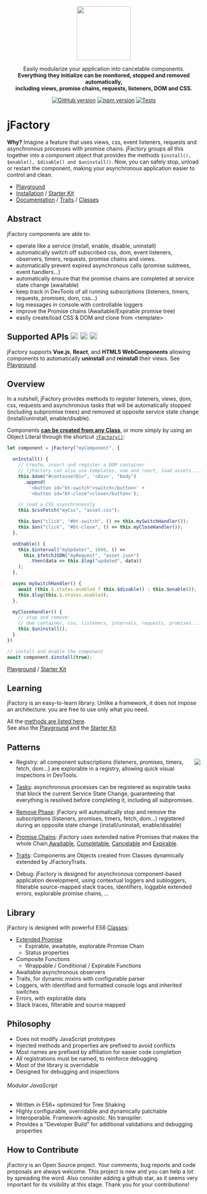 <div align="center">

<img width="140" src="https://jfactory-es.github.io/jfactory/img/jFactory.png">

Easily modularize your application into cancelable components.<br>
<b>Everything they initialize can be monitored, stopped and removed automatically,<br>
including views, promise chains, requests, listeners, DOM and CSS.</b>

</div>


<center>
  
[![GitHub version](https://img.shields.io/github/package-json/v/jfactory-es/jfactory.svg?label=git)](https://github.com/jfactory-es/jfactory) [![npm version](https://img.shields.io/npm/v/jfactory.svg)](https://www.npmjs.com/package/jfactory) [![Tests](https://github.com/jfactory-es/jfactory/workflows/Node%20CI/badge.svg)](#implementation)

</center>


# jFactory

**Why?** Imagine a feature that uses views, css, event listeners, requests and asynchronous processes with promise chains.
jFactory groups all this together into a component object that provides the methods `$install(), $enable(), $disable() and $uninstall()`. Now, you can safely stop, unload or restart the component, making your asynchronous application easier to control and clean.

* [Playground](playground/README.md)
* [Installation](ref-import.md) / [Starter Kit](https://github.com/jfactory-es/jfactory-starterkit)
* [Documentation](ref-index.md) / [Traits](ref-index.md#traits-component-features) / [Classes](ref-index.md#classes-internal-library)

## Abstract

jFactory components are able to:

- operate like a service (install, enable, disable, uninstall)
- automatically switch off subscribed css, dom, event listeners, observers, timers, requests, promise chains and views.
- automatically prevent expired asynchronous calls (promise subtrees, event handlers...)
- automatically ensure that the promise chains are completed at service state change (awaitable)
- keep track in DevTools of all running subscriptions (listeners, timers, requests, promises, dom, css...)
- log messages in console with controllable loggers
- improve the Promise chains (Awaitable/Expirable promise tree)
- easily create/load CSS & DOM and clone from \<template>

## Supported APIs <img height="20" src="https://upload.wikimedia.org/wikipedia/commons/a/a7/React-icon.svg"> <img height="20" src="https://vuejs.org/images/logo.png"> <img height="20" src="https://jfactory-es.github.io/jfactory/img/HTML5.png">

jFactory supports **Vue.js**, **React**, and **HTML5 WebComponents** allowing components to automatically **uninstall** and **reinstall** their views.
See [Playground](playground/README.md).

## Overview

In a nutshell, jFactory provides methods to register listeners, views, dom, css, requests and asynchronous tasks that will be automatically stopped (including subpromise trees) and removed at opposite service state change (install/uninstall, enable/disable).

Components **[can be created from any Class](ref-components.md)**,
or more simply by using an Object Literal through the shortcut [`jFactory()`](ref-components.md#create-a-component-literal):

```javascript
let component = jFactory("myComponent", {

  onInstall() {
    // create, insert and register a DOM container
    // (jFactory can also use templates, vue and react, load assets...)
    this.$dom("#containerDiv", '<div>', "body")
      .append(
        '<button id="bt-switch">switch</button>' +
        '<button id="bt-close">close</button>');

    // load a CSS asynchronously
    this.$cssFetch("myCss", "asset.css");

    this.$on("click", "#bt-switch", () => this.mySwitchHandler());
    this.$on("click", "#bt-close", () => this.myCloseHandler());
  },

  onEnable() {
    this.$interval("myUpdater", 1000, () =>
      this.$fetchJSON("myRequest", "asset.json")
        .then(data => this.$log("updated", data))
    );
  },

  async mySwitchHandler() {
    await (this.$.states.enabled ? this.$disable() : this.$enable());
    this.$log(this.$.states.enabled);
  },

  myCloseHandler() {
    // stop and remove:
    // dom container, css, listeners, intervals, requests, promises...
    this.$uninstall();
  }
})

// install and enable the component
await component.$install(true);
```
[Playground](playground/README.md) / [Starter Kit](https://github.com/jfactory-es/jfactory-starterkit)

## Learning

jFactory is an easy-to-learn library. Unlike a framework, it does not impose an architecture: you are free to use only what you need.

All the [methods are listed here](ref-index.md#traits-component-features). \
See also the [Playground](playground/README.md) and the [Starter Kit](https://github.com/jfactory-es/jfactory-starterkit)

## Patterns

- Registry:<img align="right" src="https://jfactory-es.github.io/jfactory/img/pic1.png"> all component subscriptions (listeners, promises, timers, fetch, dom...) are explorable in a registry, allowing quick visual inspections in DevTools.

- [Tasks](TraitTask.md): asynchronous processes can be registered as expirable tasks that block the current Service State Change, guaranteeing that everything is resolved before completing it, including all subpromises.

- [Remove Phase](TraitService-Phases.md#remove-phase): jFactory will automatically stop and remove the subscriptions (listeners, promises, timers, fetch, dom...) registered during an opposite state change (install/uninstall, enable/disable)

- [Promise Chains](JFactoryPromise.md): jFactory uses extended native Promises that makes the whole Chain[ Awaitable](JFactoryPromise.md#chain-awaitable), [Completable](JFactoryPromise.md#chain-completion--cancellation), [Cancelable](JFactoryPromise.md#chain-completion--cancellation) and [Expirable](JFactoryPromise.md#chain-expiration).

- [Traits](ref-components.md#create-a-component-base-class): Components are Objects created from Classes dynamically extended by JFactoryTraits.

- Debug: jFactory is designed for asynchronous component-based application development, using contextual loggers and subloggers,
  filterable source-mapped stack traces, identifiers, loggable extended errors, explorable promise chains, ...

## Library

jFactory is designed with powerful ES6 [Classes](ref-index.md#classes-internal-library):

- [Extended Promise](JFactoryPromise.md)
  - Expirable, awaitable, explorable Promise Chain
  - Status properties
- Composite Functions
  - Wrappable / Conditional / Expirable Functions
- Awaitable asynchronous observers
- Traits, for dynamic mixins with configurable parser
- Loggers, with identified and formatted console logs and inherited switches
- Errors, with explorable data
- Stack traces, filterable and source mapped

## Philosophy

- Does not modify JavaScript prototypes
- Injected methods and properties are prefixed to avoid conflicts
- Most names are prefixed by affiliation for easier code completion
- All registrations must be named, to reinforce debugging
- Most of the library is overridable
- Designed for debugging and inspections

###### Modular JavaScript

- Written in ES6+ optimized for Tree Shaking
- Highly configurable, overridable and dynamically patchable
- Interoperable. Framework-agnostic. No transpiler.
- Provides a "Developer Build" for additional validations and debugging properties

<!--
## Implementation

- Supports Vue.js, React and HTML5 Web Components
- Supports Promises, Listeners, Timers, Mutations, DOM, CSS   
- Dependencies: jQuery, Lodash
-->
## How to Contribute

jFactory is an Open Source project. Your comments, bug reports and code proposals are always welcome. This project is new and you can help a lot by spreading the word. Also consider adding a github star, as it seems very important for its visibility at this stage. Thank you for your contributions! 
